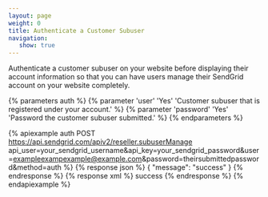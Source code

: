 ```yaml
---
layout: page
weight: 0
title: Authenticate a Customer Subuser
navigation:
   show: true
---
```


Authenticate a customer subuser on your website before displaying their account information so that you can have users manage their SendGrid account on your website completely.


{% parameters auth %}
 {% parameter 'user' 'Yes' 'Customer subuser that is registered under your account.' %}
 {% parameter 'password' 'Yes' 'Password the customer subuser submitted.' %}
{% endparameters %}


{% apiexample auth POST https://api.sendgrid.com/apiv2/reseller.subuserManage api_user=your_sendgrid_username&api_key=your_sendgrid_password&user=exampleexampexample@example.com&password=theirsubmittedpassword&method=auth %}
  {% response json %}
{
  "message": "success"
}
  {% endresponse %}
  {% response xml %}
<result>
   <message>success</message>
</result>
  {% endresponse %}
{% endapiexample %}
